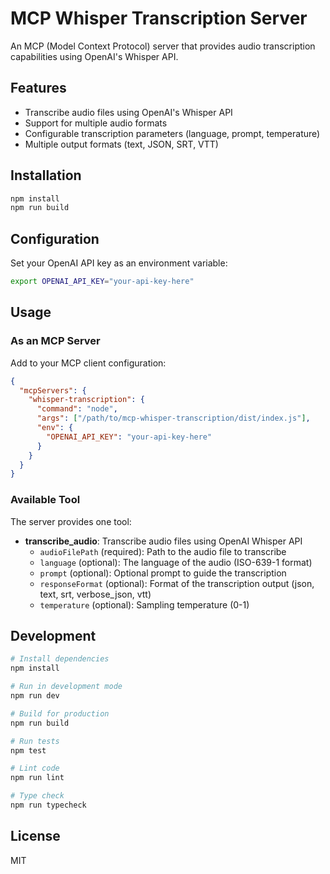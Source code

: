 # MCP Whisper Transcription Server

An MCP (Model Context Protocol) server that provides audio transcription capabilities using OpenAI's Whisper API.

## Features

- Transcribe audio files using OpenAI's Whisper API
- Support for multiple audio formats
- Configurable transcription parameters (language, prompt, temperature)
- Multiple output formats (text, JSON, SRT, VTT)

## Installation

```bash
npm install
npm run build
```

## Configuration

Set your OpenAI API key as an environment variable:

```bash
export OPENAI_API_KEY="your-api-key-here"
```

## Usage

### As an MCP Server

Add to your MCP client configuration:

```json
{
  "mcpServers": {
    "whisper-transcription": {
      "command": "node",
      "args": ["/path/to/mcp-whisper-transcription/dist/index.js"],
      "env": {
        "OPENAI_API_KEY": "your-api-key-here"
      }
    }
  }
}
```

### Available Tool

The server provides one tool:

- **transcribe_audio**: Transcribe audio files using OpenAI Whisper API
  - `audioFilePath` (required): Path to the audio file to transcribe
  - `language` (optional): The language of the audio (ISO-639-1 format)
  - `prompt` (optional): Optional prompt to guide the transcription
  - `responseFormat` (optional): Format of the transcription output (json, text, srt, verbose_json, vtt)
  - `temperature` (optional): Sampling temperature (0-1)

## Development

```bash
# Install dependencies
npm install

# Run in development mode
npm run dev

# Build for production
npm run build

# Run tests
npm test

# Lint code
npm run lint

# Type check
npm run typecheck
```

## License

MIT